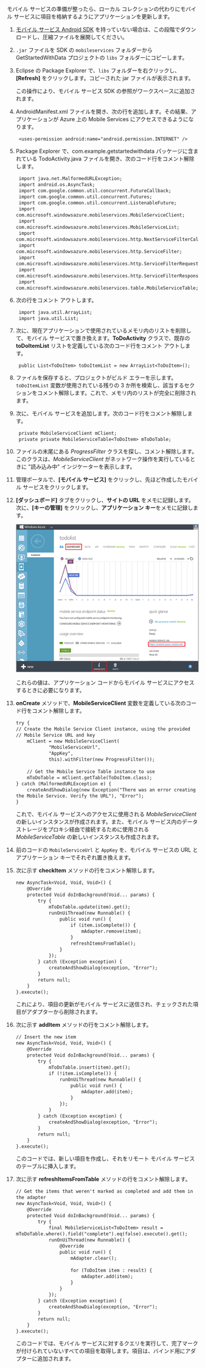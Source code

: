 モバイル サービスの準備が整ったら、ローカル コレクションの代わりにモバイル サービスに項目を格納するようにアプリケーションを更新します。

1. [モバイル サービス Android SDK] を持っていない場合は、この段階でダウンロードし、圧縮ファイルを展開してください。

2. `.jar` ファイルを SDK の `mobileservices` フォルダーから GetStartedWithData プロジェクトの `libs` フォルダーにコピーします。

3. Eclipse の Package Explorer で、`libs` フォルダーを右クリックし、**[Refresh]** をクリックします。コピーされた jar ファイルが表示されます。

  	この操作により、モバイル サービス SDK の参照がワークスペースに追加されます。

4. AndroidManifest.xml ファイルを開き、次の行を追加します。その結果、アプリケーションが Azure 上の Mobile Services にアクセスできるようになります。

		<uses-permission android:name="android.permission.INTERNET" />

5. Package Explorer で、com.example.getstartedwithdata パッケージに含まれている TodoActivity.java ファイルを開き、次のコード行をコメント解除します。

		import java.net.MalformedURLException;
		import android.os.AsyncTask;
		import com.google.common.util.concurrent.FutureCallback;
		import com.google.common.util.concurrent.Futures;
		import com.google.common.util.concurrent.ListenableFuture;
		import com.microsoft.windowsazure.mobileservices.MobileServiceClient;
		import com.microsoft.windowsazure.mobileservices.MobileServiceList;
		import com.microsoft.windowsazure.mobileservices.http.NextServiceFilterCallback;
		import com.microsoft.windowsazure.mobileservices.http.ServiceFilter;
		import com.microsoft.windowsazure.mobileservices.http.ServiceFilterRequest;
		import com.microsoft.windowsazure.mobileservices.http.ServiceFilterResponse;
		import com.microsoft.windowsazure.mobileservices.table.MobileServiceTable;

 
6. 次の行をコメント アウトします。

		import java.util.ArrayList;
		import java.util.List;

7. 次に、現在アプリケーションで使用されているメモリ内のリストを削除して、モバイル サービスで置き換えます。**ToDoActivity** クラスで、既存の **toDoItemList** リストを定義している次のコード行をコメント アウトします。

		public List<ToDoItem> toDoItemList = new ArrayList<ToDoItem>();

8. ファイルを保存すると、プロジェクトがビルド エラーを示します。`toDoItemList` 変数が使用されている残りの 3 か所を検索し、該当するセクションをコメント解除します。これで、メモリ内のリストが完全に削除されます。

9. 次に、モバイル サービスを追加します。次のコード行をコメント解除します。

		private MobileServiceClient mClient;
		private private MobileServiceTable<ToDoItem> mToDoTable;

10. ファイルの末尾にある *ProgressFilter* クラスを探し、コメント解除します。このクラスは、*MobileServiceClient* がネットワーク操作を実行しているときに "読み込み中" インジケーターを表示します。


11. 管理ポータルで、**[モバイル サービス]** をクリックし、先ほど作成したモバイル サービスをクリックします。

12. **[ダッシュボード]** タブをクリックし、**サイトの URL** をメモに記録します。次に、**[キーの管理]** をクリックし、**アプリケーション キー**をメモに記録します。

   	![](./media/download-android-sample-code/mobile-dashboard-tab.png)

  	これらの値は、アプリケーション コードからモバイル サービスにアクセスするときに必要になります。

13. **onCreate** メソッドで、**MobileServiceClient** 変数を定義している次のコード行をコメント解除します。

		try {
		// Create the Mobile Service Client instance, using the provided
		// Mobile Service URL and key
			mClient = new MobileServiceClient(
					"MobileServiceUrl",
					"AppKey", 
					this).withFilter(new ProgressFilter());

			// Get the Mobile Service Table instance to use
			mToDoTable = mClient.getTable(ToDoItem.class);
		} catch (MalformedURLException e) {
			createAndShowDialog(new Exception("There was an error creating the Mobile Service. Verify the URL"), "Error");
		}

  	これで、モバイル サービスへのアクセスに使用される *MobileServiceClient* の新しいインスタンスが作成されます。また、モバイル サービス内のデータ ストレージをプロキシ経由で接続するために使用される *MobileServiceTable* の新しいインスタンスも作成されます。

14. 前のコードの `MobileServiceUrl` と `AppKey` を、モバイル サービスの URL とアプリケーション キーでそれぞれ置き換えます。



15. 次に示す **checkItem** メソッドの行をコメント解除します。

	    new AsyncTask<Void, Void, Void>() {
	        @Override
	        protected Void doInBackground(Void... params) {
	            try {
	                mToDoTable.update(item).get();
	                runOnUiThread(new Runnable() {
	                    public void run() {
	                        if (item.isComplete()) {
	                            mAdapter.remove(item);
	                        }
	                        refreshItemsFromTable();
	                    }
	                });
	            } catch (Exception exception) {
	                createAndShowDialog(exception, "Error");
	            }
	            return null;
	        }
	    }.execute();

   	これにより、項目の更新がモバイル サービスに送信され、チェックされた項目がアダプターから削除されます。
    
16. 次に示す **addItem** メソッドの行をコメント解除します。
	
		// Insert the new item
		new AsyncTask<Void, Void, Void>() {
	        @Override
	        protected Void doInBackground(Void... params) {
	            try {
	                mToDoTable.insert(item).get();
	                if (!item.isComplete()) {
	                    runOnUiThread(new Runnable() {
	                        public void run() {
	                            mAdapter.add(item);
	                        }
	                    });
	                }
	            } catch (Exception exception) {
	                createAndShowDialog(exception, "Error");
	            }
	            return null;
	        }
	    }.execute();
		

  	このコードでは、新しい項目を作成し、それをリモート モバイル サービスのテーブルに挿入します。

18. 次に示す **refreshItemsFromTable** メソッドの行をコメント解除します。

		// Get the items that weren't marked as completed and add them in the adapter
	    new AsyncTask<Void, Void, Void>() {
	        @Override
	        protected Void doInBackground(Void... params) {
	            try {
	                final MobileServiceList<ToDoItem> result = mToDoTable.where().field("complete").eq(false).execute().get();
	                runOnUiThread(new Runnable() {
	                    @Override
	                    public void run() {
	                        mAdapter.clear();

	                        for (ToDoItem item : result) {
	                            mAdapter.add(item);
	                        }
	                    }
	                });
	            } catch (Exception exception) {
	                createAndShowDialog(exception, "Error");
	            }
	            return null;
	        }
	    }.execute();

	このコードでは、モバイル サービスに対するクエリを実行して、完了マークが付けられていないすべての項目を取得します。項目は、バインド用にアダプターに追加されます。
		

<!-- URLs. -->
[モバイル サービス Android SDK]: http://aka.ms/Iajk6q

<!---HONumber=August15_HO6-->